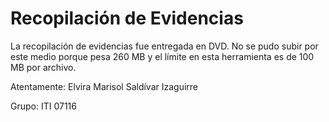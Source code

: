 # Recopilación de Evidencias

La recopilación de evidencias fue entregada en DVD. No se pudo subir por este medio porque pesa 260 MB y el límite en esta herramienta es de 100 MB por archivo.

Atentamente: Elvira Marisol Saldívar Izaguirre

Grupo: ITI 07116
